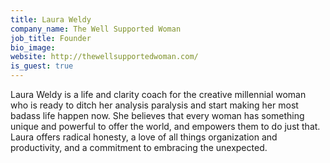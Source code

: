 ```yaml
---
title: Laura Weldy
company_name: The Well Supported Woman
job_title: Founder
bio_image:
website: http://thewellsupportedwoman.com/
is_guest: true
---
```


Laura Weldy is a life and clarity coach for the creative millennial woman who is ready to ditch her analysis paralysis and start making her most badass life happen now. She believes that every woman has something unique and powerful to offer the world, and empowers them to do just that. Laura offers radical honesty, a love of all things organization and productivity, and a commitment to embracing the unexpected.
